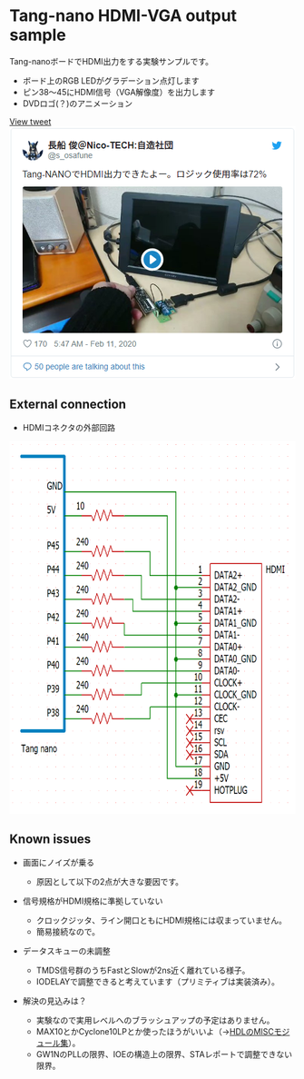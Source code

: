 Tang-nano HDMI-VGA output sample
================================

Tang-nanoボードでHDMI出力をする実験サンプルです。

- ボード上のRGB LEDがグラデーション点灯します
- ピン38～45にHDMI信号（VGA解像度）を出力します
- DVDロゴ(？)のアニメーション

[View tweet<br>
<img src="https://raw.githubusercontent.com/osafune/tangnano-hdmi/master/img/twitter_1226971066121310210.png" width="504" height="445">
](https://twitter.com/s_osafune/status/1226971066121310210)

External connection
-------------------

- HDMIコネクタの外部回路

<img src="https://raw.githubusercontent.com/osafune/tangnano-hdmi/master/img/tangnano-hdmiconn.png" width="700" height="657">



Known issues
------------

- 画面にノイズが乗る
	- 原因として以下の2点が大きな要因です。

- 信号規格がHDMI規格に準拠していない
	- クロックジッタ、ライン開口ともにHDMI規格には収まっていません。
	- 簡易接続なので。

- データスキューの未調整
	- TMDS信号群のうちFastとSlowが2ns近く離れている様子。
	- IODELAYで調整できると考えています（プリミティブは実装済み）。

- 解決の見込みは？
	- 実験なので実用レベルへのブラッシュアップの予定はありません。
	- MAX10とかCyclone10LPとか使ったほうがいいよ（→[HDLのMISCモジュール集](https://github.com/osafune/misc_hdl_module#dvi_encoder)）。
	- GW1NのPLLの限界、IOEの構造上の限界、STAレポートで調整できない限界。

